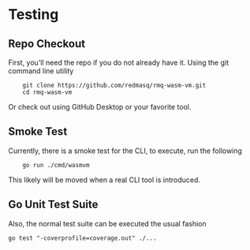 # Testing
## Repo Checkout
First, you'll need the repo if you do not already have it. Using the git command line utility

```
    git clone https://github.com/redmasq/rmq-wasm-vm.git
    cd rmq-wasm-vm
```


Or check out using GitHub Desktop or your favorite tool.

## Smoke Test
Currently, there is a smoke test for the CLI, to execute, run the following

```
    go run ./cmd/wasmvm
```

This likely will be moved when a real CLI tool is introduced.

## Go Unit Test Suite
Also, the normal test suite can be executed the usual fashion

```
go test "-coverprofile=coverage.out" ./...
```
